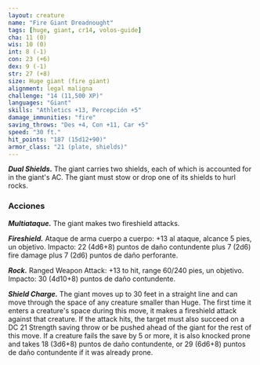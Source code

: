 ```yaml
---
layout: creature
name: "Fire Giant Dreadnought"
tags: [huge, giant, cr14, volos-guide]
cha: 11 (0)
wis: 10 (0)
int: 8 (-1)
con: 23 (+6)
dex: 9 (-1)
str: 27 (+8)
size: Huge giant (fire giant)
alignment: legal maligna
challenge: "14 (11,500 XP)"
languages: "Giant"
skills: "Athletics +13, Percepción +5"
damage_immunities: "fire"
saving_throws: "Des +4, Con +11, Car +5"
speed: "30 ft."
hit_points: "187 (15d12+90)"
armor_class: "21 (plate, shields)"
---
```


***Dual Shields.*** The giant carries two shields, each of which is accounted for in the giant's AC. The giant must stow or drop one of its shields to hurl rocks.

### Acciones

***Multiataque.*** The giant makes two fireshield attacks.

***Fireshield.*** Ataque de arma cuerpo a cuerpo: +13 al ataque, alcance 5 pies, un objetivo. Impacto: 22 (4d6+8) puntos de daño contundente plus 7 (2d6) fire damage plus 7 (2d6) puntos de daño perforante.

***Rock.*** Ranged Weapon Attack: +13 to hit, range 60/240 pies, un objetivo. Impacto: 30 (4d10+8) puntos de daño contundente.

***Shield Charge.*** The giant moves up to 30 feet in a straight line and can move through the space of any creature smaller than Huge. The first time it enters a creature's space during this move, it makes a fireshield attack against that creature. If the attack hits, the target must also succeed on a DC 21 Strength saving throw or be pushed ahead of the giant for the rest of this move. If a creature fails the save by 5 or more, it is also knocked prone and takes 18 (3d6+8) puntos de daño contundente, or 29 (6d6+8) puntos de daño contundente if it was already prone.